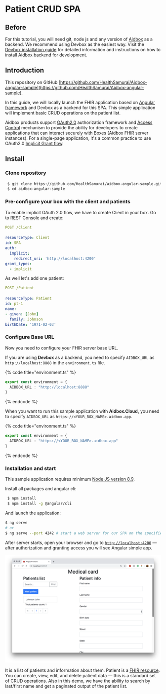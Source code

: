 # Patient CRUD SPA

## Before

For this tutorial, you will need git, node js and any version of [Aidbox](https://www.health-samurai.io/aidbox) as a backend. We recommend using Devbox as the easiest way. Visit the [Devbox installation guide](../../getting-started/installation/setup-aidbox.dev.md) for detailed information and instructions on how to install Aidbox backend for development.

## Introduction

This repository on GitHub [https://github.com/HealthSamurai/Aidbox-angular-sample](https://github.com/HealthSamurai/Aidbox-angular-sample).

In this guide, we will locally launch the FHIR application based on [Angular framework](https://angular.io) and Devbox as a backend for this SPA. This simple application will implement basic CRUD operations on the patient list.

Aidbox products support [OAuth2.0](https://github.com/Aidbox/documentation/tree/9abc14b1b7fe0effba27642c5386f6d561786814/auth-betta/oauth-2.0) authorization framework and [Access Control](../../security-and-access-control-1/security/access-control.md) mechanism to provide the ability for developers to create applications that can interact securely with Boxes \(Aidbox FHIR server instances\). For a single-page application, it's a common practice to use OAuth2.0 [Implicit Grant flow](../../user-management-1/auth/implicit.md).

## Install

### Clone repository

```bash
 $ git clone https://github.com/HealthSamurai/aidbox-angular-sample.git
 $ cd aidbox-angular-sample
```

### Pre-configure your box with the client and patients

To enable implicit OAuth 2.0 flow, we have to create Client in your box. Go to REST Console and create:

```yaml
POST /Client

resourceType: Client
id: SPA
auth:
  implicit:
    redirect_uri: 'http://localhost:4200'
grant_types:
  - implicit
```

As well let's add one patient:

```yaml
POST /Patient

resourceType: Patient
id: pt-1
name:
- given: [John]
  family: Johnson
birthDate: '1971-02-03'
```

### Configure Base URL

Now you need to configure your FHIR server base URL.

If you are using **Devbox** as a backend, you need to specify `AIDBOX_URL` as `http://localhost:8888` in the `environment.ts` file.

{% code title="environment.ts" %}
```typescript
export const environment = {
  AIDBOX_URL : "http://localhost:8888"
}
```
{% endcode %}

When you want to run this sample application with **Aidbox.Cloud,** you need to specify `AIDBOX_URL` as `https://<YOUR_BOX_NAME>.aidbox.app`.

{% code title="environment.ts" %}
```typescript
export const environment = {
  AIDBOX_URL : "https://<YOUR_BOX_NAME>.aidbox.app"
}
```
{% endcode %}

### Installation and start

This sample application requires minimum [Node JS version 8.9](https://nodejs.org/en/).

Install all packages and angular cli:

```bash
 $ npm install
 $ npm install -g @angular/cli
```

And launch the application:

```bash
$ ng serve
# or
$ ng serve --port 4242 # start a web server for our SPA on the specified port
```

After server starts, open your browser and go to [`http://localhost:4200`](http://localhost:4200) — after authorization and granting access you will see Angular simple app.

![](../../.gitbook/assets/screen-shot-2019-03-25-at-14.03.49.png)

It is a list of patients and information about them. Patient is a [FHIR resource](https://www.hl7.org/fhir/resourcelist.html). You can create, view, edit, and delete patient data — this is a standard set of CRUD operations. Also in this demo, we have the ability to search by last/first name and get a paginated output of the patient list.


